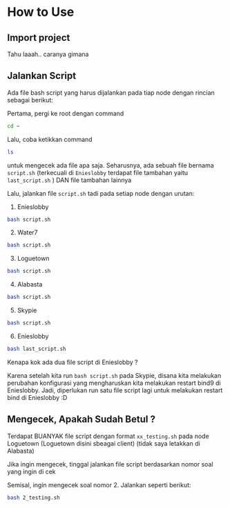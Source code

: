 # How to Use

## Import project

Tahu laaah.. caranya gimana

## Jalankan Script

Ada file bash script yang harus dijalankan pada tiap node dengan rincian sebagai berikut:

Pertama, pergi ke root dengan command
```sh
cd ~
```

Lalu, coba ketikkan command 
```sh
ls
``` 
untuk mengecek ada file apa saja. Seharusnya, ada sebuah file bernama `script.sh` (terkecuali di `Enieslobby` terdapat file tambahan yaitu `last_script.sh` ) DAN file tambahan lainnya

Lalu, jalankan file `script.sh` tadi pada setiap node dengan urutan:
1. Enieslobby

```sh
bash script.sh
```

2. Water7

```sh
bash script.sh
```

3. Loguetown

```sh
bash script.sh
```

4. Alabasta

```sh
bash script.sh
```

5. Skypie

```sh
bash script.sh
```

6. Enieslobby

```sh
bash last_script.sh
```

Kenapa kok ada dua file script di Enieslobby ?

Karena setelah kita run `bash script.sh` pada Skypie, disana kita melakukan perubahan konfigurasi yang mengharuskan kita melakukan restart bind9 di Enieslobby. Jadi, diperlukan run satu file script lagi untuk melakukan restart bind di Enieslobby :D

## Mengecek, Apakah Sudah Betul ?

Terdapat BUANYAK file script dengan format `xx_testing.sh` pada node Loguetown (Loguetown disini sbeagai client) (tidak saya letakkan di Alabasta)

Jika ingin mengecek, tinggal jalankan file script berdasarkan nomor soal yang ingin di cek

Semisal, ingin mengecek soal nomor 2. Jalankan seperti berikut:

```sh
bash 2_testing.sh
```


